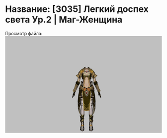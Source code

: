 # Название: [3035] Легкий доспех света Ур.2 | Маг-Женщина

Просмотр файла:
![p050003.png](p050003.png)